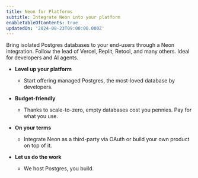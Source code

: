 ```yaml
---
title: Neon for Platforms
subtitle: Integrate Neon into your platform
enableTableOfContents: true
updatedOn: '2024-08-23T09:00:00.000Z'
---
```


Bring isolated Postgres databases to your end-users through a Neon integration. Follow the lead of Vercel, Replit, Retool, and many others. Ideal for developers and AI agents.

- **Level up your platform**

  - Start offering managed Postgres, the most-loved database by developers.

- **Budget-friendly**

  - Thanks to scale-to-zero, empty databases cost you pennies. Pay for what you use.

- **On your terms**

  - Integrate Neon as a third-party via OAuth or build your own product on top of it.

- **Let us do the work**
  - We host Postgres, you build.
